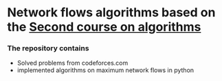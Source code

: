 # Network flows algorithms based on the [Second course on algorithms](https://www.youtube.com/watch?v=dorq_YA6plQ)

### The repository contains
* Solved problems from codeforces.com
* implemented algorithms on maximum network flows in python

